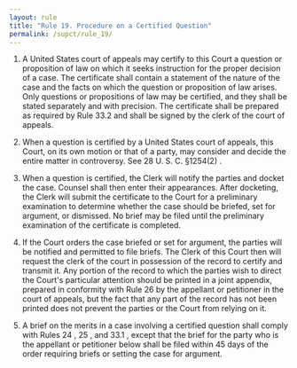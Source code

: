```yaml
---
layout: rule
title: "Rule 19. Procedure on a Certified Question"
permalink: /supct/rule_19/
---
```


1. A United States court of appeals may certify to this Court a question or proposition of law on which it seeks instruction for the proper decision of a case. The certificate shall contain a statement of the nature of the case and the facts on which the question or proposition of law arises. Only questions or propositions of law may be certified, and they shall be stated separately and with precision. The certificate shall be prepared as required by Rule 33.2 and shall be signed by the clerk of the court of appeals.


2. When a question is certified by a United States court of appeals, this Court, on its own motion or that of a party, may consider and decide the entire matter in controversy. See 28 U. S. C. §1254(2) .


3. When a question is certified, the Clerk will notify the parties and docket the case. Counsel shall then enter their appearances. After docketing, the Clerk will submit the certificate to the Court for a preliminary examination to determine whether the case should be briefed, set for argument, or dismissed. No brief may be filed until the preliminary examination of the certificate is completed.


4. If the Court orders the case briefed or set for argument, the parties will be notified and permitted to file briefs. The Clerk of this Court then will request the clerk of the court in possession of the record to certify and transmit it. Any portion of the record to which the parties wish to direct the Court's particular attention should be printed in a joint appendix, prepared in conformity with Rule 26 by the appellant or petitioner in the court of appeals, but the fact that any part of the record has not been printed does not prevent the parties or the Court from relying on it.


5. A brief on the merits in a case involving a certified question shall comply with Rules 24 , 25 , and 33.1 , except that the brief for the party who is the appellant or petitioner below shall be filed within 45 days of the order requiring briefs or setting the case for argument.